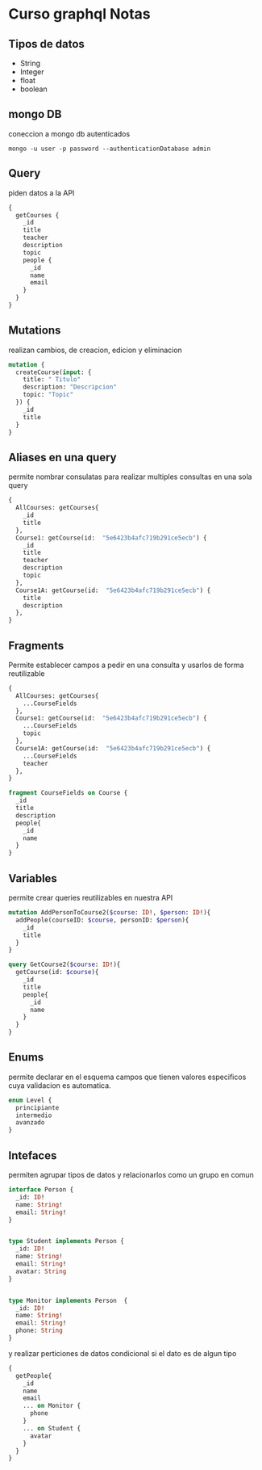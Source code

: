 # Curso graphql Notas

## Tipos de datos

- String
- Integer
- float
- boolean

## mongo DB

coneccion a mongo db autenticados

```shell
mongo -u user -p password --authenticationDatabase admin
```

## Query

piden datos a la API

```graphql
{
  getCourses {
    _id
    title
    teacher
    description
    topic
    people {
      _id
      name
      email
    }
  }
}
```

## Mutations

realizan cambios, de creacion, edicion y eliminacion

```graphql
mutation {
  createCourse(input: {
    title: " Titulo"
    description: "Descripcion"
    topic: "Topic"
  }) {
    _id
    title
  }
}
```

## Aliases en una query

permite nombrar consulatas para realizar multiples consultas en una sola query

```graphql
{
  AllCourses: getCourses{
    _id
    title
  },
  Course1: getCourse(id:  "5e6423b4afc719b291ce5ecb") {
    _id
    title
    teacher
    description
    topic
  },
  Course1A: getCourse(id:  "5e6423b4afc719b291ce5ecb") {
    title
    description
  },
}
```

## Fragments

Permite establecer campos a pedir en una consulta y usarlos de forma reutilizable

```graphql
{
  AllCourses: getCourses{
    ...CourseFields
  },
  Course1: getCourse(id:  "5e6423b4afc719b291ce5ecb") {
    ...CourseFields
    topic
  },
  Course1A: getCourse(id:  "5e6423b4afc719b291ce5ecb") {
    ...CourseFields
    teacher
  },
}

fragment CourseFields on Course {
  _id
  title
  description
  people{
    _id
    name
  }
}
```

## Variables

permite crear queries reutilizables en nuestra API

```graphql
mutation AddPersonToCourse2($course: ID!, $person: ID!){
  addPeople(courseID: $course, personID: $person){
    _id
    title
  }
}
```

```graphql
query GetCourse2($course: ID!){
  getCourse(id: $course){
    _id
    title
    people{
      _id
      name
    }
  }
}
```

## Enums

permite declarar en el esquema campos que tienen valores especificos cuya validacion es automatica.

```graphql
enum Level {
  principiante
  intermedio
  avanzado
}
```

## Intefaces

permiten agrupar tipos de datos y relacionarlos como un grupo en comun

```graphql
interface Person {
  _id: ID!
  name: String!
  email: String!
}


type Student implements Person {
  _id: ID!
  name: String!
  email: String!
  avatar: String
}


type Monitor implements Person  {
  _id: ID!
  name: String!
  email: String!
  phone: String
}
```

y realizar perticiones de datos condicional si el dato es de algun tipo

```graphql
{
  getPeople{
    _id
    name
    email
    ... on Monitor {
      phone
    }
    ... on Student {
      avatar
    }
  }
}
```

